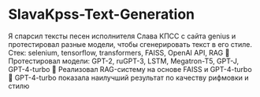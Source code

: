 # SlavaKpss-Text-Generation
Я спарсил тексты песен исполнителя Слава КПСС с сайта genius и протестировал разные модели, чтобы
сгенерировать текст в его стиле.
Стек: selenium, tensorflow, transformers, FAISS, OpenAI API, RAG
 Протестировал модели: GPT-2, ruGPT-3, LSTM, Megatron-T5, GPT-J, GPT-4-turbo
 Реализовал RAG-систему на основе FAISS и GPT-4-turbo
 GPT-4-turbo показала наилучший результат по качеству рифмовки и стилю
